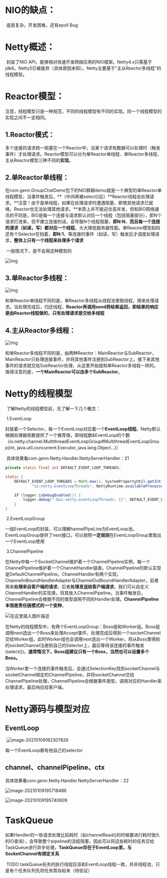 # NIO的缺点：

​	底层复杂，开发困难，还有epoll Bug

# Netty概述：

​	封装了NIO API，能够相对快速开发网络应用的NIO框架。Netty4.x只需基于jdk6。Netty5已被废弃（具体原因未知）。Netty主要基于"主从Reactor多线程"的线程模型。

# Reactor模型：

​	注意，线程模型只是一种规范，不同的线程模型有不同的实现。同一个线程模型的实现之间不一定相同。

## 1.Reactor模式：

​	多个连接的请求统一阻塞在一个Reactor中，当某个请求有数据可以处理时（触发事件）才处理请求。Reactor模型可以分为单Reactor单线程、单Reactor多线程、主从Reactor模型三种不同的**实现**。

## 2.单Reactor单线程：

​	在com.genn.GroupChatDemo包下的NIO群聊demo就是一个典型的单Reactor单线程模型，当事件触发后，**（中间再被select()后）**Reactor线程会处理请求。**注意！由于是单线程，如果在处理请求时遭遇阻塞，即使其他请求已就绪，Reactor也无法处理其他请求。**本质上并不能迎合高并发，但和BIO网络通讯的不同是，BIO是每一个连接与请求默认对应一个线程（包括阻塞部分），即N个请求打进来，但不建立连接的话，会导致N个线程阻塞，**即N:N**，**而且每一个连接的请求（如读，写）都对应一个线程**，大大降低服务器性能。单Reactor模型起码还有个Selector在挡着，**即N:1**，等连接的事件（如读，写）触发后才调度处理请求，**整体上只有一个线程来处理多个请求**

​	一般情况下，是不会用这种模型的

![img](https://img2018.cnblogs.com/blog/371217/201812/371217-20181216205228564-867800649.png)

## 3.单Reactor多线程：

![img](https://img2018.cnblogs.com/blog/371217/201812/371217-20181216205238924-890218087.png)

​	和单Reactor单线程不同的是，单Reactor多线程从线程池里取线程，用来处理请求。当处理完成后，归还线程，**Reactor再调用send将结果返回，即结果的响应是由Reactor线程做的，只有处理请求是交给多线程**

## 4.主从Reactor多线程：

![img](https://img2018.cnblogs.com/blog/371217/201812/371217-20181216205249173-151738900.png)

​	和单Reactor多线程不同的是，由两种Reactor：MainReactor与SubReactor，MainReactor只处理连接事件，并将其他事件注册到SubReactor上。接下来其他事件的请求就交给SubReactor处理，从这里开始就和单Reactor多线程一样的。值得注意的是，**一个MainReactor可以由多个SubReactor**。



# Netty的线程模型

​	了解Netty的线程模型前，先了解一下几个概念：

​	1.EventLoop

​		封装着一个Selector，每一个EventLoop对应着一个**EventLoop线程**。Netty默认根据处理器核数提供了一个推荐值，即线程数&EventLoop的个数（io.netty.channel.MultithreadEventLoopGroup#MultithreadEventLoopGroup(int, java.util.concurrent.Executor, java.lang.Object...)）

​		具体效果看com.genn.Netty.Handler.NettyServerHandler：21

```java
private static final int DEFAULT_EVENT_LOOP_THREADS;

static {
    DEFAULT_EVENT_LOOP_THREADS = Math.max(1, SystemPropertyUtil.getInt(
            "io.netty.eventLoopThreads", NettyRuntime.availableProcessors() * 2));

    if (logger.isDebugEnabled()) {
        logger.debug("-Dio.netty.eventLoopThreads: {}", DEFAULT_EVENT_LOOP_THREADS);
    }
}
```

​	2.EventLoopGroup

​		一组EventLoop的封装，可以理解hannelPipeLine为EventLoop池。EventLoopGroup提供了next接口，可以按照**一定规则**在EventLoopGroup里取出一个EventLoop使用

​	3.ChannelPipeline

​		在Netty中每一个SocketChannel维护着一个ChannelPipeline实例，每一个ChannelPipeline维护着一个ChannelHandler链表。ChannelPipeline的默认实现是DefaultChannelPipeline。ChannelHandler有两个实现，ChannelInBoundHandlerAdapter与ChannelOutBoundHandlerAdapter，前者用来**处理来自客户端的请求**，后者**处理发送给客户端请求**。我们可以自定义ChannelHandler的实现类，将其放入ChannelPipeline。当事件触发后，ChannelPipeline会根据不同的类型调用不同的Handler处理。**ChannelPipeline本很是责任链模式的一个变种**。

![在这里插入图片描述](https://img-blog.csdnimg.cn/20181105212249587.png?x-oss-process=image/watermark,type_ZmFuZ3poZW5naGVpdGk,shadow_10,text_aHR0cHM6Ly9ibG9nLmNzZG4ubmV0L01lbWVyeV9sYXN0,size_16,color_FFFFFF,t_70)

​	在Netty的线程模型中，有两个EventLoopGroup：Boss组和Worker组。Boss组调用next选出一个Boss来处理Accept事件，处理完成后得到一个socketChannel交给Worker组，此时Worker组也会调用next选出一个Worker，将从Boss里得到的socketChannel注册到自己的Selector上，最后等待该连接的事件触发(select())。**通常情况下，Boss组建议只有一个Boss，当然也可以设置多个Boss。**

​	当Worker里一个连接的事件触发后，会通过SelectionKey找到socketChannel与socketChannel绑定的ChannelPipeline，并将socketChannel交给ChannelPipeline处理，ChannelPipeline会根据事件类型，调用对应的Handler来处理请求，最后响应给客户端。

# Netty源码与模型对应

## EventLoop

​	![image-20210109182307826](C:\Users\Administrator\AppData\Roaming\Typora\typora-user-images\image-20210109182307826.png)

每一个EventLoop都有他自己的selector

## channel、channelPipeline、ctx

具体效果看com.genn.Netty.Handler.NettyServerHandler：22

![image-20210109195718486](C:\Users\Administrator\AppData\Roaming\Typora\typora-user-images\image-20210109195718486.png)

![image-20210109195740609](C:\Users\Administrator\AppData\Roaming\Typora\typora-user-images\image-20210109195740609.png)



# TaskQueue

​	如果Handler的一些请求处理比较耗时（如channelRead()的时候要进行耗时很久的IO查询），会导致整个pipeline的流程阻塞，因此可以将这些耗时的任务交给TaskQueue进行异步处理，**TaskQueue存在于EventLoop里，与SocketChannel有绑定关系**

​	TODO taskQueue任务的执行线程应该和EventLoop线程一致，并非线程池，只是有个任务队列先将任务暂存起来（待验证）